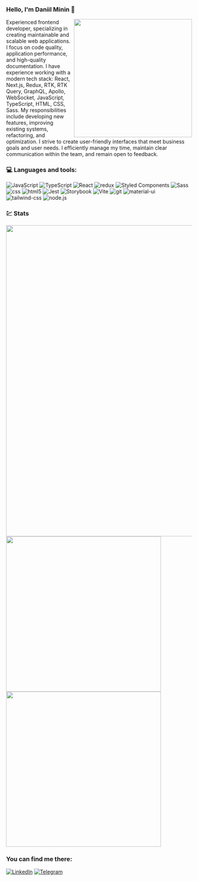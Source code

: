 ### Hello, I'm Daniil Minin 👋
 
<img align="right" src="https://media2.giphy.com/media/v1.Y2lkPTc5MGI3NjExejlndzZvam1kZzJsaDVsazhza3JobTdwY3ViZXJyejN5anNhcW45ZSZlcD12MV9pbnRlcm5hbF9naWZfYnlfaWQmY3Q9cw/GOSYhIC5AF1le/giphy.gif" width="320">

Experienced frontend developer, specializing in creating maintainable and scalable web applications. I focus on code quality, application performance, and high-quality documentation.
I have experience working with a modern tech stack: React, Next.js, Redux, RTK, RTK Query, GraphQL, Apollo, WebSocket, JavaScript, TypeScript, HTML, CSS, Sass. My responsibilities include developing new features, improving existing systems, refactoring, and optimization. I strive to create user-friendly interfaces that meet business goals and user needs.
I efficiently manage my time, maintain clear communication within the team, and remain open to feedback.

### 💻 Languages and tools:

<p>
  <img alt="JavaScript" src="https://img.shields.io/badge/JavaScript-F7DF1E?style=flat-square&logo=javascript&logoColor=black" />
   <img alt="TypeScript" src="https://img.shields.io/badge/TypeScript-007ACC?style=flat-square&logo=typescript&logoColor=white" />
  <img alt="React" src="https://img.shields.io/badge/-React-45b8d8?style=flat-square&logo=react&logoColor=white" />
  <img alt="redux" src="https://img.shields.io/badge/-Redux-764ABC?style=flat-square&logo=redux&logoColor=white" />
  <img alt="Styled Components" src="https://img.shields.io/badge/-Styled_Components-db7092?style=flat-square&logo=styled-components&logoColor=white" />
  <img alt="Sass" src="https://img.shields.io/badge/-Sass-CC6699?style=flat-square&logo=sass&logoColor=white" />
  <img alt="css" src="https://img.shields.io/badge/-CSS-017dc8?style=flat-square&logo=css3&logoColor=white" />
  <img alt="html5" src="https://img.shields.io/badge/-HTML5-E34F26?style=flat-square&logo=html5&logoColor=white" />
  <img alt="Jest" src="https://img.shields.io/badge/-Jest-c53d17?style=flat-square&logo=jest&logoColor=white" />
  <img alt="Storybook" src="https://img.shields.io/badge/-Storybook-f1618c?style=flat-square&logo=storybook&logoColor=white" />
  <img alt="Vite" src="https://img.shields.io/badge/-Vite-8F6EFE?style=flat-square&logo=vite&logoColor=white" />
  <img alt="git" src="https://img.shields.io/badge/-Git-F05032?style=flat-square&logo=git&logoColor=white" />
<!--   <img alt="mongoDB" src="https://img.shields.io/badge/MongoDB-4EA94B?style=flat-square&logo=mongodb&logoColor=white" /> -->
 <img alt="material-ui" src="https://img.shields.io/badge/Material--UI-0081CB?style=flat-square&logo=material-ui&logoColor=white" />
<!--  <img alt="vue.js" src="https://img.shields.io/badge/Vue.js-35495E?style=flat-square&logo=vue.js&logoColor=4FC08D" /> -->
<!--  <img alt="angular" src="https://img.shields.io/badge/Angular-DD0031?style=flat-square&logo=angular&logoColor=white" /> -->
  <img alt="tailwind-css" src="https://img.shields.io/badge/Tailwind_CSS-38B2AC?style=flat-square&logo=tailwind-css&logoColor=white" />
  <img alt="node.js" src="https://img.shields.io/badge/Node.js-43853D?style=flat-square&logo=node.js&logoColor=white" />
</p>

### 💹 Stats
<div id="stat" align="left">
  <img src="https://github-profile-summary-cards.vercel.app/api/cards/profile-details?username=daniilminin1990&theme=prussian" width="842" alt=""/>
  <img src="https://github-profile-summary-cards.vercel.app/api/cards/most-commit-language?username=daniilminin1990&theme=prussian" width="420" alt=""/>
  <img src="https://github-profile-summary-cards.vercel.app/api/cards/stats?username=daniilminin1990&theme=prussian" width="420" alt=""/>
</div>

### You can find me there:

[![LinkedIn](https://img.shields.io/badge/-LinkedIn-282c34?style=for-the-badge&logo=LinkedIn&logoColor=blue)][linkedin]
[![Telegram](https://img.shields.io/badge/-Telegram-282c34?style=for-the-badge&logo=Telegram)][telegram]

[linkedin]: https://www.linkedin.com/in/daniil-minin-5b738b2b3/
[telegram]: https://t.me/daniil_minin_a

